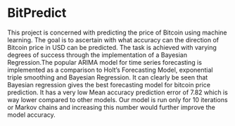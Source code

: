 # BitPredict
This project is concerned with predicting the price of Bitcoin using machine learning. The goal is to ascertain with what accuracy can the direction of Bitcoin price in USD can be predicted. The task is achieved with varying degrees of success through the implementation of a Bayesian Regression.The popular ARIMA model for time series forecasting is implemented as a comparison to Holt’s Forecasting Model, exponential triple smoothing and Bayesian Regression. It can clearly be seen that Bayesian regression gives the best forecasting model for bitcoin price prediction. It has a very low Mean accuracy prediction error of 7.82 which is way lower compared to other models. Our model is run only for 10 iterations or Markov chains and increasing this number would further improve the model accuracy.
